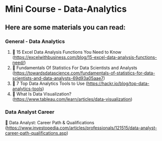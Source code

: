 # Mini Course - Data-Analytics
## Here are some materials you can read:
### General - Data Analytics
1. :book: 15 Excel Data Analysis Functions You Need to Know (https://excelwithbusiness.com/blog/15-excel-data-analysis-functions-need/)
2. :book: Fundamentals Of Statistics For Data Scientists and Analysts (https://towardsdatascience.com/fundamentals-of-statistics-for-data-scientists-and-data-analysts-69d93a05aae7)
3. :book: 7 Top Data Analytics Tools to Use (https://hackr.io/blog/top-data-analytics-tools)
4. :book: What Is Data Visualization? (https://www.tableau.com/learn/articles/data-visualization)

### Data Analyst Career
:book: Data Analyst: Career Path & Qualifications (https://www.investopedia.com/articles/professionals/121515/data-analyst-career-path-qualifications.asp)
